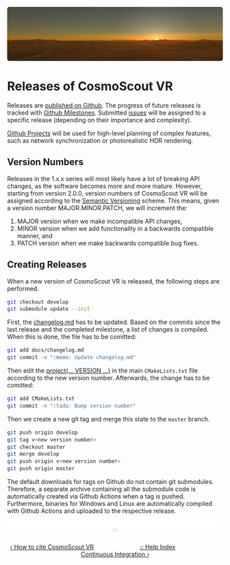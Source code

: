<p align="center"> 
  <img src ="img/banner-sunset.jpg" />
</p>

# Releases of CosmoScout VR

Releases are [published on Github](https://github.com/cosmoscout/cosmoscout-vr/releases).
The progress of future releases is tracked with [Github Milestones](https://github.com/cosmoscout/cosmoscout-vr/milestones).
Submitted [issues](https://github.com/cosmoscout/cosmoscout-vr/issues) will be assigned to a specific release (depending on their importance and complexity).

[Github Projects](https://github.com/cosmoscout/cosmoscout-vr/projects) will be used for high-level planning of complex features, such as network synchronization or photorealistic HDR rendering.

## Version Numbers

Releases in the 1.x.x series will most likely have a lot of breaking API changes, as the software becomes more and more mature.
However, starting from version 2.0.0, version numbers of CosmoScout VR will be assigned according to the [Semantic Versioning](https://semver.org/) scheme.
This means, given a version number MAJOR.MINOR.PATCH, we will increment the:

1. MAJOR version when we make incompatible API changes,
2. MINOR version when we add functionality in a backwards compatible manner, and
3. PATCH version when we make backwards compatible bug fixes.

## Creating Releases

When a new version of CosmoScout VR is released, the following steps are performed.

```bash
git checkout develop
git submodule update --init
```

First, the [changelog.md](https://github.com/cosmoscout/cosmoscout-vr/blob/develop/docs/changelog.md) has to be updated.
Based on the commits since the last release and the completed milestone, a list of changes is compiled.
When this is done, the file has to be comitted:

```bash
git add docs/changelog.md
git commit -m ":memo: Update changelog.md"
```

Then edit the [project(... VERSION ...)](https://github.com/cosmoscout/cosmoscout-vr/blob/develop/CMakeLists.txt#L8) in the main `CMakeLists.txt` file according to the new version number.
Afterwards, the change has to be comitted:

```bash
git add CMakeLists.txt
git commit -m ":tada: Bump version number"
```

Then we create a new git tag and merge this state to the `master` branch.

```bash
git push origin develop
git tag v<new version number>
git checkout master
git merge develop
git push origin v<new version number>
git push origin master
```

The default downloads for tags on Github do not contain git submodules.
Therefore, a separate archive containing all the submodule code is automatically created via Github Actions when a tag is pushed.
Furthermore, binaries for Windows and Linux are automatically compiled with Github Actions and uploaded to the respective release.

<p align="center"><img src ="img/hr.svg"/></p>
<p align="center">
  <a href="citation.md">&lsaquo; How to cite CosmoScout VR</a>
  <img src ="img/nav-vspace.svg"/>
  <a href="README.md">&#8962; Help Index</a>
  <img src ="img/nav-vspace.svg"/>
  <a href="continuous-integration.md">Continuous Integration &rsaquo;</a>
</p>

